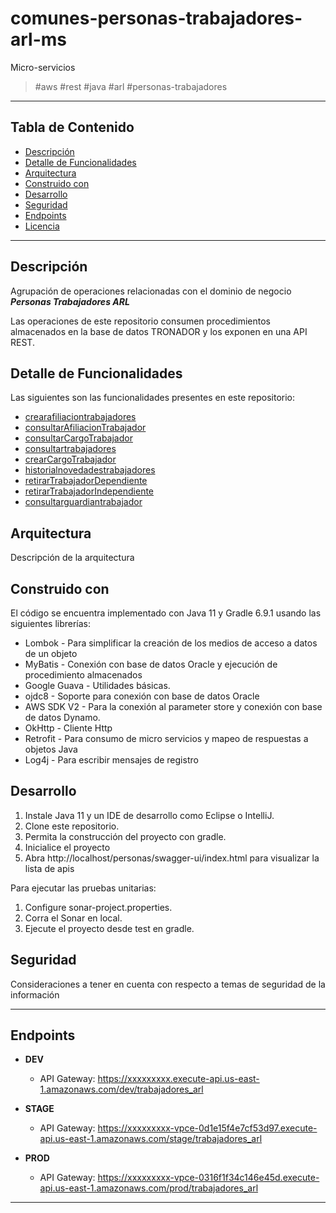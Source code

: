 # comunes-personas-trabajadores-arl-ms

Micro-servicios

>  #aws #rest #java #arl #personas-trabajadores

---
## Tabla de Contenido
- [Descripción](#descripción)
- [Detalle de Funcionalidades](#detalle-de-funcionalidades)
- [Arquitectura](#arquitectura)
- [Construido con](#construido-con)
- [Desarrollo](#desarrollo)
- [Seguridad](#seguridad)
- [Endpoints](#endpoints)
- [Licencia](#licencia)
---
## Descripción

Agrupación de operaciones relacionadas con el dominio de negocio ***Personas Trabajadores ARL***

Las operaciones de este repositorio consumen procedimientos almacenados en la base de datos TRONADOR y los
exponen en una API REST. 

## Detalle de Funcionalidades

Las siguientes son las funcionalidades presentes en este repositorio:

- [crearafiliaciontrabajadores](src/main/java/com/xxx/comunes/personas_trabajadores_arl/crearafiliaciontrabajadores/README.md)
- [consultarAfiliacionTrabajador](src/main/java/com/xxx/comunes/personas_trabajadores_arl/consultarafiliaciontrabajador/README.md)
- [consultarCargoTrabajador](src/main/java/com/xxx/comunes/personas_trabajadores_arl/consultarcargotrabajador/README.md)
- [consultartrabajadores](src/main/java/com/xxx/comunes/personas_trabajadores_arl/consultartrabajadores/README.md)
- [crearCargoTrabajador](src/main/java/com/xxx/comunes/personas_trabajadores_arl/crearcargotrabajador/README.md)
- [historialnovedadestrabajadores](src/main/java/com/xxx/comunes/personas_trabajadores_arl/retirartrabajadordependiente/README.md)
- [retirarTrabajadorDependiente](src/main/java/com/xxx/comunes/personas_trabajadores_arl/historialnovedadestrabajadores/README.md)
- [retirarTrabajadorIndependiente](src/main/java/com/xxx/comunes/personas_trabajadores_arl/retirartrabajadorindependiente/README.md)
- [consultarguardiantrabajador](src/main/java/com/xxx/comunes/personas_trabajadores_arl/consultarguardiantrabajador/README.md)

## Arquitectura
Descripción de la arquitectura

## Construido con

El código se encuentra implementado con Java 11 y Gradle 6.9.1 usando las siguientes librerías:

- Lombok - Para simplificar la creación de los medios de acceso a datos de un objeto
- MyBatis - Conexión con base de datos Oracle y ejecución de procedimiento almacenados
- Google Guava - Utilidades básicas.
- ojdc8 - Soporte para conexión con base de datos Oracle
- AWS SDK V2 - Para la conexión al parameter store y conexión con base de datos Dynamo.
- OkHttp - Cliente Http
- Retrofit - Para consumo de micro servicios y mapeo de respuestas a objetos Java
- Log4j - Para escribir mensajes de registro

## Desarrollo
1. Instale Java 11 y un IDE de desarrollo como Eclipse o IntelliJ.
2. Clone este repositorio.
3. Permita la construcción del proyecto con gradle.
4. Inicialice el proyecto
5. Abra http://localhost/personas/swagger-ui/index.html para visualizar la lista de apis

Para ejecutar las pruebas unitarias:
1. Configure sonar-project.properties.
2. Corra el Sonar en local.
3. Ejecute el proyecto desde test en gradle.


## Seguridad

Consideraciones a tener en cuenta con respecto a temas de seguridad de la información

---

## Endpoints

- **DEV**
    - API Gateway: https://xxxxxxxxx.execute-api.us-east-1.amazonaws.com/dev/trabajadores_arl

- **STAGE**
    - API Gateway: https://xxxxxxxxx-vpce-0d1e15f4e7cf53d97.execute-api.us-east-1.amazonaws.com/stage/trabajadores_arl

- **PROD**
    - API Gateway: https://xxxxxxxxx-vpce-0316f1f34c146e45d.execute-api.us-east-1.amazonaws.com/prod/trabajadores_arl


---


